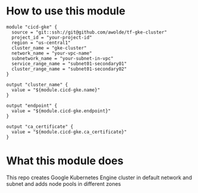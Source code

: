 How to use this module
=========
```
module "cicd-gke" {
  source = "git::ssh://git@github.com/awolde/tf-gke-cluster"
  project_id = "your-project-id"
  region = "us-central1"
  cluster_name = "gke-cluster"
  network_name = "your-vpc-name"
  subnetwork_name = "your-subnet-in-vpc"
  service_range_name = "subnet01-secondary01"
  cluster_range_name = "subnet01-secondary02"
}

output "cluster_name" {
  value = "${module.cicd-gke.name}"
} 

output "endpoint" {
  value = "${module.cicd-gke.endpoint}"
}

output "ca_certificate" {
  value = "${module.cicd-gke.ca_certificate}"
}
```

What this module does
=========
This repo creates Google Kubernetes Engine cluster in default network and subnet and adds node pools in different zones
